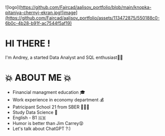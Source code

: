 ![logo](https://github.com/Faircad/aalisov_portfolio/blob/main/knopka-pitaniya-chernyj-ekran.jpg![image](https://github.com/Faircad/aalisov_portfolio/assets/113472875/550188c0-6b0c-4b28-b91f-ac7544f5af19)


# HI THERE !
I'm Andrey, a started Data Analyst and SQL enthusiast👋🏽

# 💥 ABOUT ME 💥
- Financial managment education 🎓
- Work experience in economy department 💰
- Patricipant School 21 from SBER 👨🏻‍💻
- Study Data Science 🤖
- English - B1 🇬🇧
- Humor is better than Jim Carrey😝
- Let's talk about ChatGPT ?:) 
